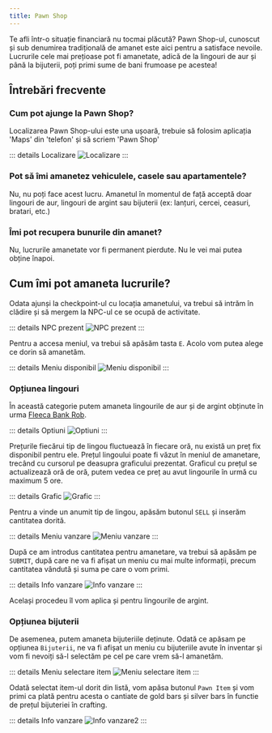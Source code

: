 ```yaml
---
title: Pawn Shop
---
```


Te afli într-o situație financiară nu tocmai plăcută? Pawn Shop-ul, cunoscut și sub denumirea tradițională de amanet este aici pentru a satisface nevoile. Lucrurile cele mai prețioase pot fi amanetate, adică de la lingouri de aur și până la bijuterii, poți primi sume de bani frumoase pe acestea!

## Întrebări frecvente

### Cum pot ajunge la Pawn Shop?

Localizarea Pawn Shop-ului este una ușoară, trebuie să folosim aplicația 'Maps' din 'telefon' și să scriem 'Pawn Shop'

::: details Localizare
  <Image src="https://i.imgur.com/h7QMipB.gif" alt="Localizare" />
:::  

### Pot să îmi amanetez vehiculele, casele sau apartamentele?

Nu, nu poți face acest lucru. Amanetul în momentul de față acceptă doar lingouri de aur, lingouri de argint sau bijuterii (ex: lanțuri, cercei, ceasuri, bratari, etc.)

### Îmi pot recupera bunurile din amanet?

Nu, lucrurile amanetate vor fi permanent pierdute. Nu le vei mai putea obține înapoi.

## Cum îmi pot amaneta lucrurile?

Odata ajunși la checkpoint-ul cu locația amanetului, va trebui să intrăm în clădire și să mergem la NPC-ul ce se ocupă de activitate.

::: details NPC prezent
  <Image src="https://i.imgur.com/0KAnsbw.png" alt="NPC prezent" />
:::  

Pentru a accesa meniul, va trebui să apăsăm tasta `E`. Acolo vom putea alege ce dorin să amanetăm.

::: details Meniu disponibil
  <Image src="https://i.imgur.com/LslWEPV.png" alt="Meniu disponibil" />
:::  

### Opțiunea lingouri

În această categorie putem amaneta lingourile de aur și de argint obținute în urma [Fleeca Bank Rob](../illegal-activities/robberies/fleeca-bank-robbery.md).

::: details Optiuni
  <Image src="https://i.imgur.com/EVBkuJf.png" alt="Optiuni" />
:::  

Prețurile fiecărui tip de lingou fluctuează în fiecare oră, nu există un preț fix disponibil pentru ele. Prețul lingoului poate fi văzut în meniul de amanetare, trecând cu cursorul pe deasupra graficului prezentat. Graficul cu prețul se actualizează oră de oră, putem vedea ce preț au avut lingourile în urmă cu maximum 5 ore.

::: details Grafic
  <Image src="https://i.imgur.com/HrKcuIv.png" alt="Grafic" />
:::  

Pentru a vinde un anumit tip de lingou, apăsăm butonul `SELL` și inserăm cantitatea dorită.

::: details Meniu vanzare
  <Image src="https://i.imgur.com/OIz4XZH.png" alt="Meniu vanzare" />
:::  

După ce am introdus cantitatea pentru amanetare, va trebui să apăsăm pe `SUBMIT`, după care ne va fi afișat un meniu cu mai multe informații, precum cantitatea vândută și suma pe care o vom primi.

::: details Info vanzare
  <Image src="https://i.imgur.com/czV09uW.png" alt="Info vanzare" />
:::  

Același procedeu îl vom aplica și pentru lingourile de argint.

### Opțiunea bijuterii

De asemenea, putem amaneta bijuteriile deținute. Odată ce apăsam pe opțiunea `Bijuterii`, ne va fi afișat un meniu cu bijuteriile avute în inventar și vom fi nevoiți să-l selectăm pe cel pe care vrem să-l amanetăm.

::: details Meniu selectare item
  <Image src="https://i.imgur.com/MLzZhmo.png" alt="Meniu selectare item" />
:::  

Odată selectat item-ul dorit din listă, vom apăsa butonul `Pawn Item` și vom primi ca plată pentru acesta o cantiate de gold bars și silver bars în functie de prețul bijuteriei în crafting.

::: details Info vanzare
  <Image src="https://i.imgur.com/IgcZWkk.png" alt="Info vanzare2" />
:::  
